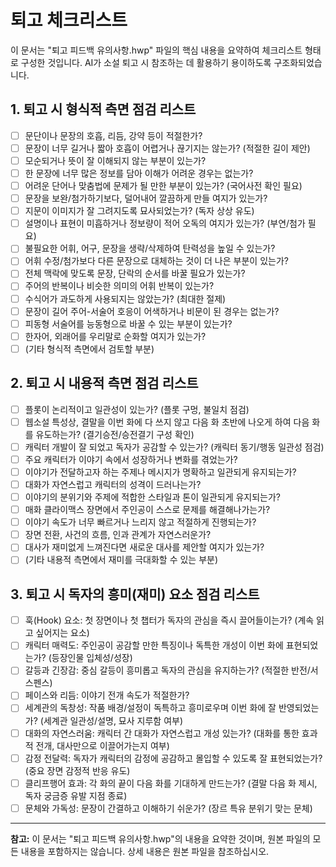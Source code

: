 # 퇴고 체크리스트

이 문서는 "퇴고 피드백 유의사항.hwp" 파일의 핵심 내용을 요약하여 체크리스트 형태로 구성한 것입니다. AI가 소설 퇴고 시 참조하는 데 활용하기 용이하도록 구조화되었습니다.

## 1. 퇴고 시 형식적 측면 점검 리스트

*   [ ] 문단이나 문장의 호흡, 리듬, 강약 등이 적절한가?
*   [ ] 문장이 너무 길거나 짧아 호흡이 어렵거나 끊기지는 않는가? (적절한 길이 제안)
*   [ ] 모순되거나 뜻이 잘 이해되지 않는 부분이 있는가?
*   [ ] 한 문장에 너무 많은 정보를 담아 이해가 어려운 경우는 없는가?
*   [ ] 어려운 단어나 맞춤법에 문제가 될 만한 부분이 있는가? (국어사전 확인 필요)
*   [ ] 문장을 보완/첨가하기보다, 덜어내어 깔끔하게 만들 여지가 있는가?
*   [ ] 지문이 이미지가 잘 그려지도록 묘사되었는가? (독자 상상 유도)
*   [ ] 설명이나 표현이 미흡하거나 정보량이 적어 오독의 여지가 있는가? (부연/첨가 필요)
*   [ ] 불필요한 어휘, 어구, 문장을 생략/삭제하여 탄력성을 높일 수 있는가?
*   [ ] 어휘 수정/첨가보다 다른 문장으로 대체하는 것이 더 나은 부분이 있는가?
*   [ ] 전체 맥락에 맞도록 문장, 단락의 순서를 바꿀 필요가 있는가?
*   [ ] 주어의 반복이나 비슷한 의미의 어휘 반복이 있는가?
*   [ ] 수식어가 과도하게 사용되지는 않았는가? (최대한 절제)
*   [ ] 문장이 길어 주어-서술어 호응이 어색하거나 비문이 된 경우는 없는가?
*   [ ] 피동형 서술어를 능동형으로 바꿀 수 있는 부분이 있는가?
*   [ ] 한자어, 외래어를 우리말로 순화할 여지가 있는가?
*   [ ] (기타 형식적 측면에서 검토할 부분)

## 2. 퇴고 시 내용적 측면 점검 리스트

*   [ ] 플롯이 논리적이고 일관성이 있는가? (플롯 구멍, 불일치 점검)
*   [ ] 웹소설 특성상, 결말을 이번 화에 다 쓰지 않고 다음 화 초반에 나오게 하여 다음 화를 유도하는가? (결기승전/승전결기 구성 확인)
*   [ ] 캐릭터 개발이 잘 되었고 독자가 공감할 수 있는가? (캐릭터 동기/행동 일관성 점검)
*   [ ] 주요 캐릭터가 이야기 속에서 성장하거나 변화를 겪었는가?
*   [ ] 이야기가 전달하고자 하는 주제나 메시지가 명확하고 일관되게 유지되는가?
*   [ ] 대화가 자연스럽고 캐릭터의 성격이 드러나는가?
*   [ ] 이야기의 분위기와 주제에 적합한 스타일과 톤이 일관되게 유지되는가?
*   [ ] 매화 클라이맥스 장면에서 주인공이 스스로 문제를 해결해나가는가?
*   [ ] 이야기 속도가 너무 빠르거나 느리지 않고 적절하게 진행되는가?
*   [ ] 장면 전환, 사건의 흐름, 인과 관계가 자연스러운가?
*   [ ] 대사가 재미없게 느껴진다면 새로운 대사를 제안할 여지가 있는가?
*   [ ] (기타 내용적 측면에서 재미를 극대화할 수 있는 부분)

## 3. 퇴고 시 독자의 흥미(재미) 요소 점검 리스트

*   [ ] 훅(Hook) 요소: 첫 장면이나 첫 챕터가 독자의 관심을 즉시 끌어들이는가? (계속 읽고 싶어지는 요소)
*   [ ] 캐릭터 매력도: 주인공이 공감할 만한 특징이나 독특한 개성이 이번 화에 표현되었는가? (등장인물 입체성/성장)
*   [ ] 갈등과 긴장감: 중심 갈등이 흥미롭고 독자의 관심을 유지하는가? (적절한 반전/서스펜스)
*   [ ] 페이스와 리듬: 이야기 전개 속도가 적절한가?
*   [ ] 세계관의 독창성: 작품 배경/설정이 독특하고 흥미로우며 이번 화에 잘 반영되었는가? (세계관 일관성/설명, 묘사 지루함 여부)
*   [ ] 대화의 자연스러움: 캐릭터 간 대화가 자연스럽고 개성 있는가? (대화를 통한 효과적 전개, 대사만으로 이끌어가는지 여부)
*   [ ] 감정 전달력: 독자가 캐릭터의 감정에 공감하고 몰입할 수 있도록 잘 표현되었는가? (중요 장면 감정적 반응 유도)
*   [ ] 클리프행어 효과: 각 화의 끝이 다음 화를 기대하게 만드는가? (결말 다음 화 제시, 독자 궁금증 유발 지점 종료)
*   [ ] 문체와 가독성: 문장이 간결하고 이해하기 쉬운가? (장르 특유 분위기 맞는 문체)

---

**참고:** 이 문서는 "퇴고 피드백 유의사항.hwp"의 내용을 요약한 것이며, 원본 파일의 모든 내용을 포함하지는 않습니다. 상세 내용은 원본 파일을 참조하십시오.